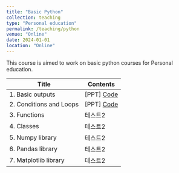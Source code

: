 ```yaml
---
title: "Basic Python"
collection: teaching
type: "Personal education"
permalink: /teaching/python
venue: "Online"
date: 2024-01-01
location: "Online"
---
```


This course is aimed to work on basic python courses for Personal education.

|Title|Contents|
|---------|----------|
|1. Basic outputs|[PPT]   [Code](https://colab.research.google.com/drive/153ZhMnJuPusNRu_NRwNSyEHqEOGqvPOS#scrollTo=jlNvXwfe0aWl)|
|2. Conditions and Loops|[PPT]   [Code](https://colab.research.google.com/drive/1oXE2UY-PQcEsHrniGZzwJZrWWSCxc7cR#scrollTo=qDaxay3aThmj)|
|3. Functions|테스트2|
|4. Classes|테스트2|
|5. Numpy library|테스트2|
|6. Pandas library|테스트2|
|7. Matplotlib library|테스트2|
